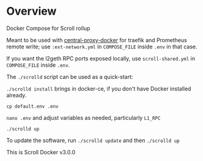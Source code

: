 # Overview

Docker Compose for Scroll rollup

Meant to be used with [central-proxy-docker](https://github.com/CryptoManufaktur-io/central-proxy-docker) for traefik
and Prometheus remote write; use `:ext-network.yml` in `COMPOSE_FILE` inside `.env` in that case.

If you want the l2geth RPC ports exposed locally, use `scroll-shared.yml` in `COMPOSE_FILE` inside `.env`.

The `./scrolld` script can be used as a quick-start:

`./scrolld install` brings in docker-ce, if you don't have Docker installed already.

`cp default.env .env`

`nano .env` and adjust variables as needed, particularly `L1_RPC`

`./scrolld up`

To update the software, run `./scrolld update` and then `./scrolld up`

This is Scroll Docker v3.0.0
